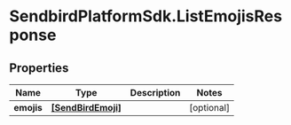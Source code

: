# SendbirdPlatformSdk.ListEmojisResponse

## Properties

Name | Type | Description | Notes
------------ | ------------- | ------------- | -------------
**emojis** | [**[SendBirdEmoji]**](SendBirdEmoji.md) |  | [optional] 


